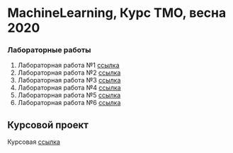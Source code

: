 # MachineLearning, Курс ТМО, весна 2020
### Лабораторные работы
1. Лабораторная работа №1 [ссылка](https://github.com/SyomkinNikita/MachineLearning/blob/master/Lab1TMO.ipynb)
2. Лабораторная работа №2 [ссылка](https://github.com/SyomkinNikita/MachineLearning/blob/master/Lab2TMO.ipynb)
3. Лабораторная работа №3 [ссылка](https://github.com/SyomkinNikita/MachineLearning/blob/master/Lab3TMO.ipynb)
4. Лабораторная работа №4 [ссылка](https://github.com/SyomkinNikita/MachineLearning/blob/master/Lab4TMO.ipynb)
5. Лабораторная работа №5 [ссылка](https://github.com/SyomkinNikita/MachineLearning/blob/master/Lab5TMO.ipynb)
6. Лабораторная работа №6 [ссылка](https://github.com/SyomkinNikita/MachineLearning/blob/master/Lab6TMO.ipynb)

## Курсовой проект
Курсовая [ссылка](https://github.com/SyomkinNikita/MachineLearning/blob/master/KR.ipynb)
